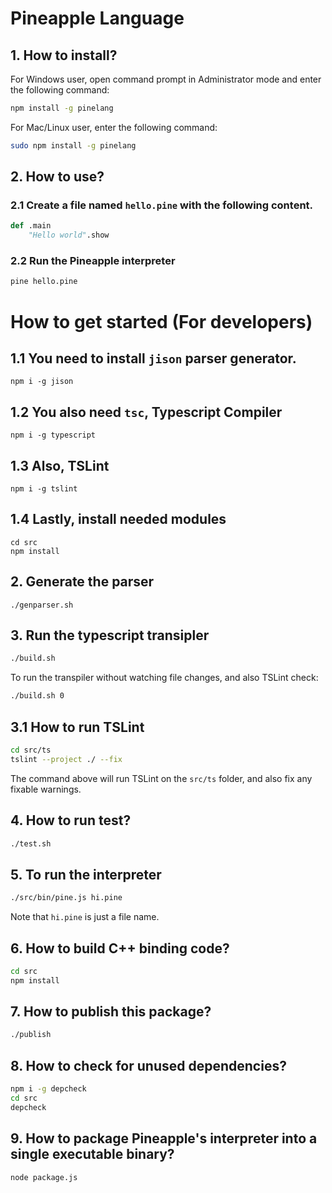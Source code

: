 # Pineapple Language

## 1. How to install?

For Windows user, open command prompt in Administrator mode and enter the following command:

```sh
npm install -g pinelang
```

For Mac/Linux user, enter the following command:

```sh
sudo npm install -g pinelang
```

## 2. How to use?

### 2.1 Create a file named `hello.pine` with the following content.

```py
def .main
    "Hello world".show
```

### 2.2 Run the Pineapple interpreter

```sh
pine hello.pine
```

# How to get started (For developers)

## 1.1 You need to install `jison` parser generator.

```
npm i -g jison
```

## 1.2 You also need `tsc`, Typescript Compiler

```
npm i -g typescript
```

## 1.3 Also, TSLint

```
npm i -g tslint 
```

## 1.4 Lastly, install needed modules

```
cd src
npm install
```

## 2. Generate the parser

```
./genparser.sh
```

## 3. Run the typescript transipler 

```sh
./build.sh
```

To run the transpiler without watching file changes, and also TSLint check:

```sh
./build.sh 0
```

## 3.1 How to run TSLint

```sh
cd src/ts
tslint --project ./ --fix
```

The command above will run TSLint on the `src/ts` folder, and also fix any fixable warnings.

## 4. How to run test?

```sh
./test.sh
```

## 5. To run the interpreter

```sh
./src/bin/pine.js hi.pine
```

Note that `hi.pine` is just a file name.

## 6. How to build C++ binding code?

```sh
cd src
npm install
```

## 7. How to publish this package?

```sh
./publish
```

## 8. How to check for unused dependencies?

```sh
npm i -g depcheck
cd src
depcheck
```

## 9. How to package Pineapple's interpreter into a single executable binary?

```sh
node package.js
```